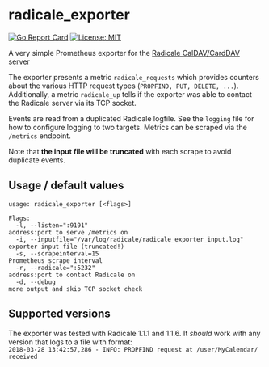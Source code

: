 # radicale_exporter
[![Go Report Card](https://goreportcard.com/badge/github.com/danielb42/radicale_exporter)](https://goreportcard.com/report/github.com/danielb42/radicale_exporter) 
[![License: MIT](https://img.shields.io/badge/License-MIT-yellow.svg)](https://opensource.org/licenses/MIT)  

A very simple Prometheus exporter for the [Radicale CalDAV/CardDAV server](http://radicale.org)

The exporter presents a metric `radicale_requests` which provides counters about the various HTTP request types (`PROPFIND, PUT, DELETE, ...`). Additionally, a metric `radicale_up` tells if the exporter was able to contact the Radicale server via its TCP socket.

Events are read from a duplicated Radicale logfile. See the `logging` file for how to configure logging to two targets. Metrics can be scraped via the `/metrics` endpoint. 

Note that **the input file will be truncated** with each scrape to avoid duplicate events.

## Usage / default values
```
usage: radicale_exporter [<flags>]

Flags:
  -l, --listen=":9191"                                             address:port to serve /metrics on
  -i, --inputfile="/var/log/radicale/radicale_exporter_input.log"  exporter input file (truncated!)
  -s, --scrapeinterval=15                                          Prometheus scrape interval
  -r, --radicale=":5232"                                           address:port to contact Radicale on
  -d, --debug                                                      more output and skip TCP socket check
```

## Supported versions
The exporter was tested with Radicale 1.1.1 and 1.1.6. It *should* work with any version that logs to a file with format:  
`2018-03-28 13:42:57,286 - INFO: PROPFIND request at /user/MyCalendar/ received`
